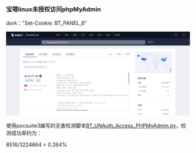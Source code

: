 ### 宝塔linux未授权访问phpMyAdmin

dork："Set-Cookie: BT_PANEL_6"

![](images/1.png)



使用pocsuite3编写的无害检测脚本[BT_UNAuth_Access_PHPMyAdmin.py]()，检测成功率约为：

8516/3224664 = 0.264%